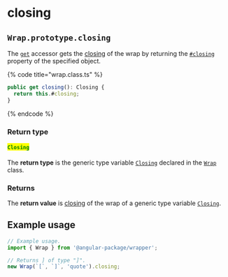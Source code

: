 # closing

## `Wrap.prototype.closing`

The [`get`](https://developer.mozilla.org/en-US/docs/Web/JavaScript/Reference/Functions/get) accessor gets the [closing](../../getting-started/basic-concepts.md#closing) of the wrap by returning the [`#closing`](../properties/closing.md) property of the specified object.

{% code title="wrap.class.ts" %}
```typescript
public get closing(): Closing {
  return this.#closing;
}
```
{% endcode %}

### Return type

#### <mark style="color:green;">`Closing`</mark>

The **return type** is the generic type variable [`Closing`](../generic-type-variables.md#wrap-closing) declared in the [`Wrap`](broken-reference) class.

### Returns

The **return value** is [closing](../../getting-started/basic-concepts.md#closing) of the wrap of a generic type variable [`Closing`](../generic-type-variables.md#wrap-closing).

## Example usage

```typescript
// Example usage.
import { Wrap } from '@angular-package/wrapper';

// Returns ] of type "]".
new Wrap(`[`, `]`, 'quote').closing;
```
